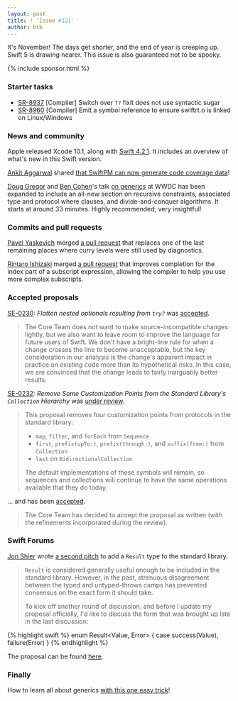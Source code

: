 ```yaml
---
layout: post
title: ! 'Issue #121'
author: btb
---
```


It's November! The days get shorter, and the end of year is creeping up. Swift 5 is drawing nearer.
This issue is also guaranteed not to be spooky.

<!--excerpt-->

{% include sponsor.html %}

### Starter tasks

- [SR-8937](https://bugs.swift.org/browse/SR-8937) [Compiler] Switch over `T?` fixit does not use syntactic sugar
- [SR-8960](https://bugs.swift.org/browse/SR-8960) [Compiler] Emit a symbol reference to ensure swiftrt.o is linked on Linux/Windows

### News and community

Apple released Xcode 10.1, along with [Swift 4.2.1](https://developer.apple.com/documentation/xcode_release_notes/xcode_10_1_release_notes#3036305). It includes an overview of what's new in this Swift version.

[Ankit Aggarwal](https://twitter.com/aciidb0mb3r/) shared [that SwiftPM can now generate code coverage data](https://twitter.com/aciidb0mb3r/status/1055190174231973889)!

[Doug Gregor](https://twitter.com/dgregor79/) and [Ben Cohen](https://twitter.com/AirspeedSwift)'s talk [on generics](https://developer.apple.com/videos/play/wwdc2018/406/) at WWDC has been expanded to include an all-new section on recursive constraints, associated type and protocol where clauses, and divide-and-conquer algorithms. It starts at around 33 minutes. Highly recommended; very insightful!

### Commits and pull requests

[Pavel Yaskevich](https://github.com/xedin) merged [a pull request](https://github.com/apple/swift/pull/19947) that replaces one of the last remaining places where curry levels were still used by diagnostics.

[Rintaro Ishizaki](https://twitter.com/rintaro) merged [a pull request](https://github.com/apple/swift/pull/20066) that improves completion for the index part of a subscript expression, allowing the compiler to help you use more complex subscripts.

### Accepted proposals

[SE-0230](https://github.com/apple/swift-evolution/blob/master/proposals/0230-flatten-optional-try.md): *Flatten nested optionals resulting from `try?`* was [accepted](https://forums.swift.org/t/accepted-se-230-flatten-nested-optionals-resulting-from-try/17376).

> The Core Team does not want to make source-incompatible changes lightly, but we also want to leave room to improve the language for future users of Swift. We don't have a bright-line rule for when a change crosses the line to become unacceptable, but the key consideration in our analysis is the change's apparent impact in practice on existing code more than its hypothetical risks. In this case, we are convinced that the change leads to fairly inarguably better results.

[SE-0232](https://github.com/apple/swift-evolution/blob/master/proposals/0232-remove-customization-points.md): *Remove Some Customization Points from the Standard Library's `Collection` Hierarchy* was [under review](https://forums.swift.org/t/se-0232-remove-some-customization-points-from-the-standard-librarys-collection-hierarchy/17265).

> This proposal removes four customization points from protocols in the
standard library:
>
> - `map`, `filter`, and `forEach` from `Sequence`
> - `first`,  `prefix(upTo:)`, `prefix(through:)`, and `suffix(from:)` from `Collection`
> - `last` on `BidirectionalCollection`
>
> The default implementations of these symbols will remain, so sequences and
> collections will continue to have the same operations available that they
> do today.

... and has been [accepted](https://forums.swift.org/t/se-0232-remove-some-customization-points-from-the-standard-librarys-collection-hierarchy/17265/16).

> The Core Team has decided to accept the proposal as written (with the refinements incorporated during the review).

### Swift Forums

[Jon Shier](https://twitter.com/jshier) wrote [a second pitch](https://forums.swift.org/t/adding-result-ii-unconstrained-boogaloo/17128) to add a `Result` type to the standard library.

> `Result` is considered generally useful enough to be included in the standard library. However, in the past, strenuous disagreement between the typed and untyped-throws camps has prevented consensus on the exact form it should take.
>
> To kick off another round of discussion, and before I update my proposal officially, I'd like to discuss the form that was brought up late in the last discussion:

{% highlight swift %}
enum Result<Value, Error> {
    case success(Value), failure(Error)
}
{% endhighlight %}

The proposal can be found [here](https://github.com/apple/swift-evolution/pull/937).

### Finally

How to learn all about generics [with this one easy trick](https://twitter.com/AirspeedSwift/status/1057357660792573952)!
